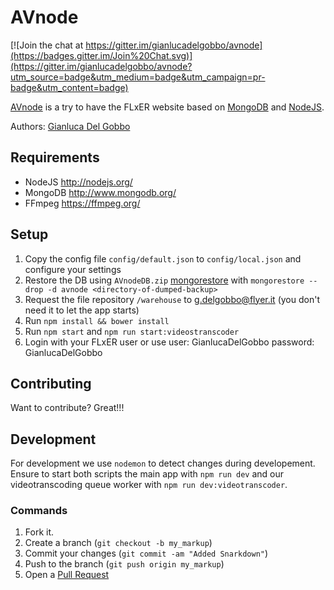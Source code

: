 AVnode
=============

[![Join the chat at https://gitter.im/gianlucadelgobbo/avnode](https://badges.gitter.im/Join%20Chat.svg)](https://gitter.im/gianlucadelgobbo/avnode?utm_source=badge&utm_medium=badge&utm_campaign=pr-badge&utm_content=badge)

[AVnode](https://github.com/gianlucadelgobbo/avnode) is a try to have the FLxER website based on [MongoDB](http://www.mongodb.org/) and [NodeJS](http://nodejs.org/).

Authors: [Gianluca Del Gobbo](https://github.com/gianlucadelgobbo/)

Requirements
------------

* NodeJS http://nodejs.org/
* MongoDB http://www.mongodb.org/
* FFmpeg https://ffmpeg.org/


Setup
-----

1. Copy the config file `config/default.json` to `config/local.json` and configure your settings
2. Restore the DB using `AVnodeDB.zip` [mongorestore](http://docs.mongodb.org/manual/reference/program/mongorestore/) with `mongorestore --drop -d avnode <directory-of-dumped-backup>`
3. Request the file repository `/warehouse` to g.delgobbo@flyer.it (you don't need it to let the app starts)
4. Run `npm install && bower install`
5. Run `npm start` and `npm run start:videostranscoder`
6. Login with your FLxER user or use user: GianlucaDelGobbo password: GianlucaDelGobbo


Contributing
------------

Want to contribute? Great!!!


Development
------------

For development we use `nodemon` to detect changes during developement. Ensure to start both scripts the main app with `npm run dev` and our videotranscoding queue worker with `npm run dev:videotranscoder`.


### Commands

1. Fork it.
2. Create a branch (`git checkout -b my_markup`)
3. Commit your changes (`git commit -am "Added Snarkdown"`)
4. Push to the branch (`git push origin my_markup`)
5. Open a [Pull Request](https://github.com/gianlucadelgobbo/avnode)
